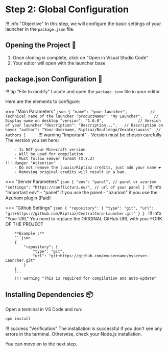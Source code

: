# Step 2: Global Configuration

!!! info "Objective"
    In this step, we will configure the basic settings of your launcher in the `package.json` file.

## Opening the Project 📂

1. Once cloning is complete, click on "Open in Visual Studio Code"
2. Your editor will open with the launcher base

## package.json Configuration 🔧

!!! tip "File to modify"
    Locate and open the `package.json` file in your editor.

Here are the elements to configure:

=== "Main Parameters"
    ```json
    {
      "name": "your-launcher",          // Technical name of the launcher
      "productName": "My Launcher",     // Display name on desktop
      "version": "1.0.0",               // Version of your launcher
      "description": "Description...",   // Description on hover
      "author": "Your-Username, Riptiaz/Boulldogo/Vexato/Luuxis"  // Authors
    }    
    ```
    !!! warning "Important"
        - Version must be chosen carefully
        The version you set here:

        - Is NOT your Minecraft version
        - Will be used for compilation
        - Must follow semver format (X.Y.Z)
    !!! danger "Attention"
        - Do not remove the luuxis/Riptiaz credits, just add your name ❤️
        - Removing original credits will result in a ban.


=== "Server Parameters"
    ```json
    {
        "env": "panel", // panel or azuriom
        "settings": "https://conflictura.eu/", // url of your panel
    }
    ```
    !!! info "Important env"
        - "panel" if you use the panel
        - "azuriom" if you use the Azuriom plugin (Paid)
  
    
=== "Github Settings"
    ```json
    {
        "repository": {
            "type": "git",
            "url": "git+https://github.com/Riptiaz/CentralCorp-Launcher.git"
        }
    }
    ``` 
    !!! info "Your URL"
        You need to replace the ORIGINAL GitHub URL with your FORK OF THE PROJECT 

        **Example :**  
        ```json
        {
            "repository": {
                "type": "git",
                "url": "git+https://github.com/myusername/myserver-Launcher.git"
            }
        }
        ```
        !!! warning "This is required for compilation and auto-update"

## Installing Dependencies 📦

Open a terminal in VS Code and run:

```bash
npm install
```

!!! success "Verification"
    The installation is successful if you don't see any errors in the terminal. Otherwise, check your Node.js installation.

You can move on to the next step.